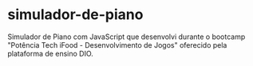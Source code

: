 # simulador-de-piano
 Simulador de Piano com JavaScript que desenvolvi durante o bootcamp "Potência Tech iFood - Desenvolvimento de Jogos" oferecido pela plataforma de ensino DIO.
